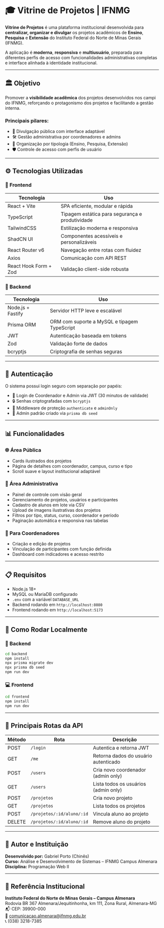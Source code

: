 # 🎓 Vitrine de Projetos | IFNMG

**Vitrine de Projetos** é uma plataforma institucional desenvolvida para **centralizar, organizar e divulgar** os projetos acadêmicos de **Ensino**, **Pesquisa** e **Extensão** do Instituto Federal do Norte de Minas Gerais (IFNMG).

A aplicação é **moderna**, **responsiva** e **multiusuário**, preparada para diferentes perfis de acesso com funcionalidades administrativas completas e interface alinhada à identidade institucional.

---

## 🏛️ Objetivo

Promover a **visibilidade acadêmica** dos projetos desenvolvidos nos campi do IFNMG, reforçando o protagonismo dos projetos e facilitando a gestão interna.

### Principais pilares:

- 📢 Divulgação pública com interface adaptável
- 🛠️ Gestão administrativa por coordenadores e admins
- 🧠 Organização por tipologia (Ensino, Pesquisa, Extensão)
- 🛡️ Controle de acesso com perfis de usuário

---

## ⚙️ Tecnologias Utilizadas

### 🎨 Frontend

| Tecnologia               | Uso                                               |
|--------------------------|----------------------------------------------------|
| React + Vite             | SPA eficiente, modular e rápida                   |
| TypeScript               | Tipagem estática para segurança e produtividade   |
| TailwindCSS              | Estilização moderna e responsiva                  |
| ShadCN UI                | Componentes acessíveis e personalizáveis          |
| React Router v6          | Navegação entre rotas com fluidez                 |
| Axios                    | Comunicação com API REST                          |
| React Hook Form + Zod    | Validação client-side robusta                    |

### 🔧 Backend

| Tecnologia               | Uso                                               |
|--------------------------|----------------------------------------------------|
| Node.js + Fastify        | Servidor HTTP leve e escalável                    |
| Prisma ORM               | ORM com suporte a MySQL e tipagem TypeScript      |
| JWT                      | Autenticação baseada em tokens                    |
| Zod                      | Validação forte de dados                          |
| bcryptjs                 | Criptografia de senhas seguras                    |

---

## 🔐 Autenticação

O sistema possui login seguro com separação por papéis:

- 👤 Login de Coordenador e Admin via JWT (30 minutos de validade)
- 🔒 Senhas criptografadas com `bcryptjs`
- 🧩 Middleware de proteção `authenticate` e `adminOnly`
- 🚀 Admin padrão criado via `prisma db seed`

---

## 📊 Funcionalidades

### 🌐 Área Pública

- Cards ilustrados dos projetos
- Página de detalhes com coordenador, campus, curso e tipo
- Scroll suave e layout institucional adaptável

### 🔐 Área Administrativa

- Painel de controle com visão geral
- Gerenciamento de projetos, usuários e participantes
- Cadastro de alunos em lote via CSV
- Upload de imagens ilustrativas dos projetos
- Filtros por tipo, status, curso, coordenador e período
- Paginação automática e responsiva nas tabelas

### 🧠 Para Coordenadores

- Criação e edição de projetos
- Vinculação de participantes com função definida
- Dashboard com indicadores e acesso restrito

---

## 📋 Requisitos

- Node.js 18+
- MySQL ou MariaDB configurado
- `.env` com a variável `DATABASE_URL`
- Backend rodando em `http://localhost:8080`
- Frontend rodando em `http://localhost:5173`

---

## 🚀 Como Rodar Localmente

### 🔧 Backend

```bash
cd backend
npm install
npx prisma migrate dev
npx prisma db seed
npm run dev
```

### 💻 Frontend

```bash
cd frontend
npm install
npm run dev
```

---

## 🧪 Principais Rotas da API

| Método | Rota                         | Descrição                                 |
|--------|------------------------------|-------------------------------------------|
| POST   | `/login`                     | Autentica e retorna JWT                   |
| GET    | `/me`                        | Retorna dados do usuário autenticado      |
| POST   | `/users`                     | Cria novo coordenador (admin only)        |
| GET    | `/users`                     | Lista todos os usuários (admin only)      |
| POST   | `/projetos`                  | Cria novo projeto                         |
| GET    | `/projetos`                  | Lista todos os projetos                   |
| POST   | `/projetos/:id/aluno/:id`    | Vincula aluno ao projeto                  |
| DELETE | `/projetos/:id/aluno/:id`    | Remove aluno do projeto                   |

---

## 🧾 Autor e Instituição

**Desenvolvido por:** Gabriel Porto (Chinês)  
**Curso:** Análise e Desenvolvimento de Sistemas – IFNMG Campus Almenara  
**Disciplina:** Programação Web II

---

## 📘 Referência Institucional

**Instituto Federal do Norte de Minas Gerais – Campus Almenara**  
Rodovia BR 367 Almenara/Jequitinhonha, km 111, Zona Rural, Almenara-MG  
📬 CEP: 39900-000  
📧 comunicacao.almenara@ifnmg.edu.br  
📞 (038) 3218-7385
